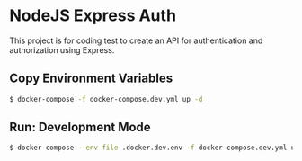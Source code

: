 # NodeJS Express Auth

This project is for coding test to create an API for authentication and authorization using Express.

## Copy Environment Variables
```bash 
$ docker-compose -f docker-compose.dev.yml up -d
```

## Run: Development Mode
```bash 
$ docker-compose --env-file .docker.dev.env -f docker-compose.dev.yml up -d
```
